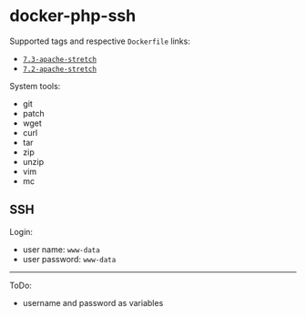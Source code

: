 # docker-php-ssh

Supported tags and respective `Dockerfile` links:

- [`7.3-apache-stretch`](https://github.com/vavyskov/docker-php-ssh/tree/master/stretch/apache)
- [`7.2-apache-stretch`](https://github.com/vavyskov/docker-php-ssh/tree/master/stretch/apache)

System tools:

- git
- patch
- wget
- curl
- tar
- zip
- unzip
- vim
- mc


## SSH

Login:

- user name: `www-data`
- user password: `www-data` 

---

ToDo:

- username and password as variables